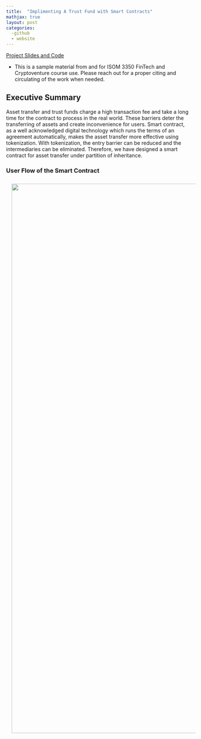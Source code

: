 ```yaml
---
title:  "Implimenting A Trust Fund with Smart Contracts"
mathjax: true
layout: post
categories: 
  -github
  - website
---
```

[Project Slides and Code](https://www.dropbox.com/s/xblrmiixjppi484/group11_55290_4770641_ISOM3350%20slides.pdf?dl=0)

* This is a sample material from and for ISOM 3350 FinTech and Cryptoventure course use. Please reach out for a proper citing and circulating of the work when needed.

## Executive Summary
Asset transfer and trust funds charge a high transaction fee and take a long time for the
contract to process in the real world. These barriers deter the transferring of assets and create
inconvenience for users. Smart contract, as a well acknowledged digital technology which
runs the terms of an agreement automatically, makes the asset transfer more effective using
tokenization. With tokenization, the entry barrier can be reduced and the intermediaries can
be eliminated. Therefore, we have designed a smart contract for asset transfer under partition
of inheritance.

### User Flow of the Smart Contract

<img src="{{ site.baseurl }}/img/teaching_img/2021_11.JPG" width="600" height="1500" class="center" style="margin:10px 15px"/>




